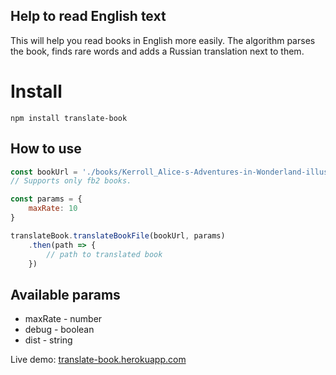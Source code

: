 ## Help to read English text
This will help you read books in English more easily.
The algorithm parses the book, finds rare words and adds a Russian translation next to them.

# Install
`npm install translate-book`

## How to use

```javascript
const bookUrl = './books/Kerroll_Alice-s-Adventures-in-Wonderland-illustrated.93955.fb2';
// Supports only fb2 books.

const params = {
    maxRate: 10
}

translateBook.translateBookFile(bookUrl, params)
    .then(path => {
        // path to translated book
    })
```

## Available params
- maxRate - number
- debug - boolean
- dist - string

Live demo: [translate-book.herokuapp.com](https://translatebook.herokuapp.com/)